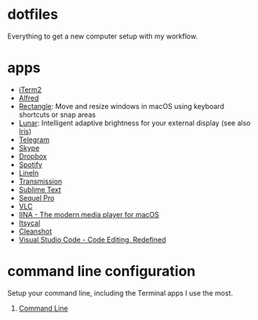 # dotfiles
Everything to get a new computer setup with my workflow.

# apps

- [iTerm2](https://www.iterm2.com/downloads.html)
- [Alfred](https://www.alfredapp.com/)
- [Rectangle](https://rectangleapp.com/): Move and resize windows in macOS using keyboard shortcuts or snap areas
- [Lunar](https://lunar.fyi/): Intelligent adaptive brightness for your external display (see also [Iris](https://iristech.co/))
- [Telegram](https://macos.telegram.org/)
- [Skype](https://www.skype.com/en/download-skype/skype-for-mac/downloading/)
- [Dropbox](https://www.dropbox.com/downloading?src=index)
- [Spotify](https://www.spotify.com/us/download/mac/)
- [LineIn](https://rogueamoeba.com/freebies/)
- [Transmission](https://transmissionbt.com/download/)
- [Sublime Text](https://www.sublimetext.com/3)
- [Sequel Pro](https://www.sequelpro.com/)
- [VLC](https://www.videolan.org/vlc/)
- [IINA - The modern media player for macOS](https://iina.io/)
- [Itsycal](https://www.mowglii.com/itsycal/)
- [Cleanshot](https://getcleanshot.com/)
- [Visual Studio Code - Code Editing. Redefined](https://code.visualstudio.com/)

# command line configuration

Setup your command line, including the Terminal apps I use the most.

1. [Command Line](/cmdline.md)
